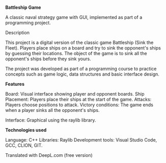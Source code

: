 **Battleship Game**

A classic naval strategy game with GUI, implemented as part of a programming project.


Description

This project is a digital version of the classic game Battleship (Sink the Fleet). Players place ships on a board and try to sink the opponent's ships by guessing their locations. The object of the game is to sink all the opponent's ships before they sink yours.

The project was developed as part of a programming course to practice concepts such as game logic, data structures and basic interface design.


**Features**

Board: Visual interface showing player and opponent boards. Ship Placement: Players place their ships at the start of the game. Attacks: Players choose positions to attack. Victory conditions: The game ends when a player sinks all the opponent's ships.

Interface: Graphical using the raylib library.


**Technologies used**

Language: C++ Libraries: Raylib Development tools: Visual Studio Code, GCC, CLION, GIT.

Translated with DeepL.com (free version)
